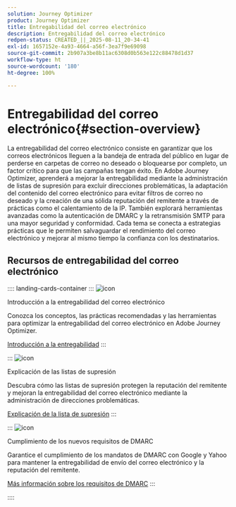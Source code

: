 ```yaml
---
solution: Journey Optimizer
product: Journey Optimizer
title: Entregabilidad del correo electrónico
description: Entregabilidad del correo electrónico
redpen-status: CREATED_||_2025-08-11_20-34-41
exl-id: 1657152e-4a93-4664-a56f-3ea7f9e69098
source-git-commit: 2b907a3be8b11ac6308d0b563e122c88478d1d37
workflow-type: ht
source-wordcount: '180'
ht-degree: 100%

---
```


# Entregabilidad del correo electrónico{#section-overview}

La entregabilidad del correo electrónico consiste en garantizar que los correos electrónicos lleguen a la bandeja de entrada del público en lugar de perderse en carpetas de correo no deseado o bloquearse por completo, un factor crítico para que las campañas tengan éxito. En Adobe Journey Optimizer, aprenderá a mejorar la entregabilidad mediante la administración de listas de supresión para excluir direcciones problemáticas, la adaptación del contenido del correo electrónico para evitar filtros de correo no deseado y la creación de una sólida reputación del remitente a través de prácticas como el calentamiento de la IP. También explorará herramientas avanzadas como la autenticación de DMARC y la retransmisión SMTP para una mayor seguridad y conformidad. Cada tema se conecta a estrategias prácticas que le permiten salvaguardar el rendimiento del correo electrónico y mejorar al mismo tiempo la confianza con los destinatarios.

## Recursos de entregabilidad del correo electrónico

:::: landing-cards-container
:::
![icon](https://cdn.experienceleague.adobe.com/icons/book.svg?lang=es)

Introducción a la entregabilidad del correo electrónico

Conozca los conceptos, las prácticas recomendadas y las herramientas para optimizar la entregabilidad del correo electrónico en Adobe Journey Optimizer.

[Introducción a la entregabilidad](../using/reports/deliverability.md)
:::

:::
![icon](https://cdn.experienceleague.adobe.com/icons/list-check.svg?lang=es)

Explicación de las listas de supresión

Descubra cómo las listas de supresión protegen la reputación del remitente y mejoran la entregabilidad del correo electrónico mediante la administración de direcciones problemáticas.

[Explicación de la lista de supresión](../using/reports/suppression-list.md)
:::

:::
![icon](https://cdn.experienceleague.adobe.com/icons/shield-halved.svg?lang=es)

Cumplimiento de los nuevos requisitos de DMARC

Garantice el cumplimiento de los mandatos de DMARC con Google y Yahoo para mantener la entregabilidad de envío del correo electrónico y la reputación del remitente.

[Más información sobre los requisitos de DMARC](../using/configuration/dmarc-record-update.md)
:::

::::
